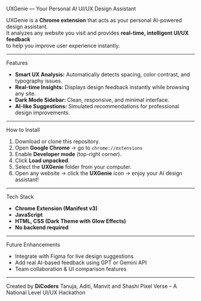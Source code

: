 UXGenie — Your Personal AI UI/UX Design Assistant

UXGenie is a **Chrome extension** that acts as your personal AI-powered design assistant.  
It analyzes any website you visit and provides **real-time, intelligent UI/UX feedback**  
to help you improve user experience instantly.

---

Features
- **Smart UX Analysis:** Automatically detects spacing, color contrast, and typography issues.  
- **Real-time Insights:** Displays design feedback instantly while browsing any site.  
- **Dark Mode Sidebar:** Clean, responsive, and minimal interface.  
- **AI-like Suggestions:** Simulated recommendations for professional design improvements.

---

How to Install
1. Download or clone this repository.
2. Open **Google Chrome** → go to `chrome://extensions`
3. Enable **Developer mode** (top-right corner).
4. Click **Load unpacked**.
5. Select the **UXGenie** folder from your computer.
6. Open any website → click the **UXGenie** icon → enjoy your AI design assistant!

---

Tech Stack
- **Chrome Extension (Manifest v3)**
- **JavaScript**
- **HTML, CSS (Dark Theme with Glow Effects)**
- **No backend required**

---

Future Enhancements
- Integrate with Figma for live design suggestions  
- Add real AI-based feedback using GPT or Gemini API  
- Team collaboration & UI comparison features  

---

Created by
**DiCoders**
Tanuja, Aditi, Manvit and Shashi
Pixel Verse – A National Level UI/UX Hackathon
